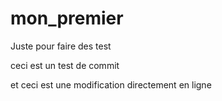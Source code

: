 # mon_premier
Juste pour faire des test

ceci est un test de commit

et ceci est une modification directement en ligne
